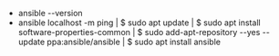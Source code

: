 - ansible --version
- ansible localhost -m ping 
| $ sudo apt update
| $ sudo apt install software-properties-common
| $ sudo add-apt-repository --yes --update ppa:ansible/ansible
| $ sudo apt install ansible